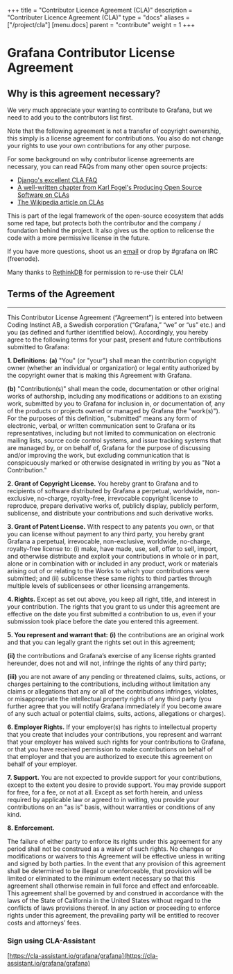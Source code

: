 +++
title = "Contributor Licence Agreement (CLA)"
description = "Contributer Licence Agreement (CLA)"
type = "docs"
aliases = ["/project/cla"]
[menu.docs]
parent = "contribute"
weight = 1
+++

# Grafana Contributor License Agreement

## Why is this agreement necessary?
We very much appreciate your wanting to contribute to Grafana,
but we need to add you to the contributors list first.


Note that the following agreement is not a transfer of copyright ownership,
this simply is a license agreement for contributions. You also do not change
your rights to use your own contributions for any other purpose.


For some background on why contributor license agreements are necessary,
you can read FAQs from many other open source projects:

- [Django's excellent CLA FAQ](https://www.djangoproject.com/foundation/cla/faq/)
- [A well-written chapter from Karl Fogel's Producing Open Source Software on CLAs](http://producingoss.com/en/copyright-assignment.html)
- [The Wikipedia article on CLAs](http://en.wikipedia.org/wiki/Contributor_license_agreement)

This is part of the legal framework of the open-source ecosystem that adds some red tape,
but protects both the contributor and the company / foundation behind the project.
It also gives us the option to relicense the code with a more permissive license in the future.


If you have more questions, shoot us an [email](mailto:torkel@grafana.org) or drop by #grafana on IRC (freenode).

Many thanks to [RethinkDB](http://rethinkdb.com) for permission to re-use their CLA!

## Terms of the Agreement

<hr>

This Contributor License Agreement (“Agreement”) is entered into between Coding Instinct AB,
a Swedish corporation (“Grafana,” “we” or “us” etc.) and you (as defined and further identified below).
Accordingly, you hereby agree to the following terms for your past, present and future contributions
submitted to Grafana:


**1. Definitions:**
<strong>(a)</strong> "You" (or "your") shall mean the contribution copyright owner (whether an individual or organization) or legal entity authorized by the copyright owner that is making this Agreement with Grafana.


<strong>(b)</strong> "Contribution(s)" shall mean the code, documentation or other original works of authorship, including any modifications or additions to an existing work, submitted by you to Grafana for inclusion in, or documentation of, any of the products or projects owned or managed by Grafana (the "work(s)"). For the purposes of this definition, "submitted" means any form of electronic, verbal, or written communication sent to Grafana or its representatives, including but not limited to communication on electronic mailing lists, source code control systems, and issue tracking systems that are managed by, or on behalf of, Grafana for the purpose of discussing and/or improving the work, but excluding communication that is conspicuously marked or otherwise designated in writing by you as "Not a Contribution."

**2. Grant of Copyright License.**
You hereby grant to Grafana and to recipients of software distributed by Grafana a perpetual, worldwide, non-exclusive, no-charge, royalty-free, irrevocable copyright license to reproduce, prepare derivative works of, publicly display, publicly perform, sublicense, and distribute your contributions and such derivative works.


**3. Grant of Patent License.**
With respect to any patents you own, or that you can license without payment to any third party, you hereby grant Grafana a perpetual, irrevocable, non-exclusive, worldwide, no-charge, royalty-free license to: (i) make, have made, use, sell, offer to sell, import, and otherwise distribute and exploit your contributions in whole or in part, alone or in combination with or included in any product, work or materials arising out of or relating to the Works to which your contributions were submitted; and (ii) sublicense these same rights to third parties through multiple levels of sublicensees or other licensing arrangements.


**4. Rights.**
Except as set out above, you keep all right, title, and interest in your contribution. The rights that you grant to us under this agreement are effective on the date you first submitted a contribution to us, even if your submission took place before the date you entered this agreement.


**5. You represent and warrant that:**
<strong>(i)</strong> the contributions are an original work and that you can legally grant the rights set out in this agreement;


<strong>(ii)</strong> the contributions and Grafana’s exercise of any license rights granted hereunder, does not and will not, infringe the rights of any third party;


<strong>(iii)</strong> you are not aware of any pending or threatened claims, suits, actions, or charges pertaining to the contributions, including without limitation any claims or allegations that any or all of the contributions infringes, violates, or misappropriate the intellectual property rights of any third party (you further agree that you will notify Grafana immediately if you become aware of any such actual or potential claims, suits, actions, allegations or charges).


**6. Employer Rights.**
If your employer(s) has rights to intellectual property that you create that includes your contributions, you represent and warrant that your employer has waived such rights for your contributions to Grafana, or that you have received permission to make contributions on behalf of that employer and that you are authorized to execute this agreement on behalf of your employer.


**7. Support.**
You are not expected to provide support for your contributions, except to the extent you desire to provide support. You may provide support for free, for a fee, or not at all. Except as set forth herein, and unless required by applicable law or agreed to in writing, you provide your contributions on an "as is" basis, without warranties or conditions of any kind.


**8. Enforcement.**

The failure of either party to enforce its rights under this agreement for any period shall not be construed as a waiver of such rights. No changes or modifications or waivers to this Agreement will be effective unless in writing and signed by both parties. In the event that any provision of this agreement shall be determined to be illegal or unenforceable, that provision will be limited or eliminated to the minimum extent necessary so that this agreement shall otherwise remain in full force and effect and enforceable. This agreement shall be governed by and construed in accordance with the laws of the State of California in the United States without regard to the conflicts of laws provisions thereof. In any action or proceeding to enforce rights under this agreement, the prevailing party will be entitled to recover costs and attorneys’ fees.

### Sign using CLA-Assistant

[https://cla-assistant.io/grafana/grafana](https://cla-assistant.io/grafana/grafana)


